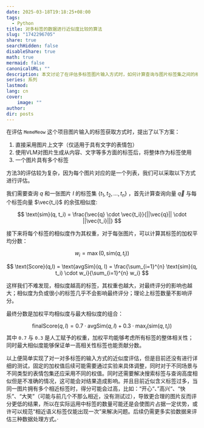 ```yaml
---
date: 2025-03-18T19:18:25+08:00
tags:
  - Python
title: 对多标签的数据进行近似度比较的算法
slug: "1742296705"
share: true
searchHidden: false
disableShare: true
math: true
mermaid: false
canonicalURL: ""
description: 本文讨论了在评估多标签图片输入方式时，如何计算查询与图片标签集之间的相似度。首先，通过计算查询向量与每个标签向量的余弦相似度，确定每个标签的权重。然后，使用加权平均分数和最大相似度的组合来计算最终评分，其中加权平均相似度占70%，最大相似度占30%。这种方法能够综合考虑所有标签的整体相关性，同时确保高相关性标签对评分有显著贡献。然而，该方法仍需进一步测试和调整，特别是针对不同场景和表情包集，以及解决标签相似但不准确的问题。此外，还需规范相近语义标签的使用，以避免评分过高的情况。
series: 系列
lastmod: 
lang: cn
cover:
    image: ""
author: 
dir: posts
---
```

在评估 `MemeMeow` 这个项目图片输入的标签获取方式时，提出了以下方案：

1. 直接采用图片上文字（仅适用于具有文字的表情包）
2. 使用VLM对图片生成从内容、文字等多方面的标签后，将整体作为标签使用
3. 一个图片具有多个标签

方法3的评估较为复杂，因为每个图片对应的是一个列表，我们可以采取以下方式进行评估。

我们需要查询 $q$ 和一张图片 $I$ 的标签集 $\{t_1, t_2, ..., t_n\}$ ，首先计算查询向量 $\vec{q}$ 与每个标签向量 $\vec{t_i}$ 的余弦相似度:

$$
\text{sim}(q, t_i) = \frac{\vec{q} \cdot \vec{t_i}}{||\vec{q}|| \cdot ||\vec{t_i}||}
$$

接下来将每个标签的相似度作为其权重，对于每张图片，可以计算其标签的加权平均分数：


$$
w_i = \max(0, \text{sim}(q, t_i))
$$

$$
\text{Score}(q,I) = \text{avgSim}(q, I) = \frac{\sum_{i=1}^{n} \text{sim}(q, t_i) \cdot w_i}{\sum_{i=1}^{n} w_i}
$$

这样我们不难发现，相似度越高的标签，其权重也越大，对最终评分的影响也越大；相似度为负或很小的标签几乎不会影响最终评分；理论上标签数量不影响评分。

最终分数是加权平均相似度与最大相似度的组合：

$$
\text{finalScore}(q, I) = 0.7 \cdot \text{avgSim}(q, I) + 0.3 \cdot \max_{i}(\text{sim}(q, t_i))
$$
其中 `0.7` 与 `0.3` 是人工赋予的权重，加权平均能够考虑所有标签的整体相关性；同时最大相似度能够保证单一高相关性标签也能贡献分数。

以上便简单实现了对一对多标签的输入方式的近似度评估，但是目前还没有进行详细的测试，固定的加权值后续可能需要通过实验来具体调整，同时对于不同场景与不同类型的表情包集还应采用不同的权值。同时还需要解决搜索标签与查询高度相似但是不准确的情况，这可能会对结果造成影响。并且目前近似含义标签过多，当同一图片拥有多个相近标签时，得分可能会过高，比如：“开心“、”高兴“、“快乐”、“大笑”（可能与前几个不那么相近，没有测试过），导致更合理的图片反而评分更低的结果，所以在实际运用中标签的数量可能还是会使图片占据一定优势，或许可以规范“相近语义标签仅能出现一次”来解决问题。后续仍需更多实验数据来评估三种数据处理方式。·